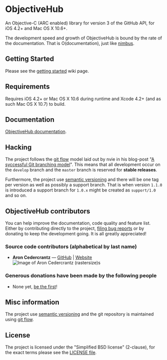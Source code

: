 # ObjectiveHub #
An Objective-C (ARC enabled) library for version 3 of the GitHub API, for iOS 4.2+ and Mac OS X 10.6+.

The development speed and growth of ObjectiveHub is bound by the rate of the documentation. That is O(documentation), just like [nimbus](http://jverkoey.github.com/nimbus/).

## Getting Started ##
Please see the [getting started](https://github.com/rastersize/ObjectiveHub/wiki/Getting-started) wiki page.

## Requirements ##
Requires iOS 4.2+ or Mac OS X 10.6 during runtime and Xcode 4.2+ (and as such Mac OS X 10.7) to build.

## Documentation ##
[ObjectiveHub documentation](http://libobjectivehub.com/documentation).

## Hacking ##
The project follows the [git flow](https://github.com/nvie/gitflow) model laid out by nvie in his blog-post "[A syccessful Git branching model](http://nvie.com/posts/a-successful-git-branching-model/)". This means that all development occur on the `develop` branch and the `master` branch is reserved for **stable releases**.

Furthermore, the project use [semantic versioning](http://semver.org/) and there will be one tag per version as well as possibly a support branch. That is when version `1.1.0` is introduced a support branch for `1.0.x` might be created as `support/1.0` and so on.

## ObjectiveHub contributors ##
You can help improve the documentation, code quality and feature list. Either by contributing directly to the project, [filing bug reports](https://github.com/rastersize/ObjectiveHub/issues) or by donating to keep the development going. It is all greatly appreciated!

### Source code contributors (alphabetical by last name) ###

- **Aron Cedercrantz** &mdash; [GitHub](https://github.com/rastersize) | [Website](https://aron.cedercrantz.com/)<br>
  ![Image of Aron Cedercrantz (rastersize)s](https://secure.gravatar.com/avatar/2f21aac393665a85428eab10c2bdbe79?s=140)

### Generous donations have been made by the following people ###

- None yet, [be the first](#)!

## Misc information ##
The project use [semantic versioning](http://semver.org/) and the git repository is maintained using [git flow](https://github.com/nvie/gitflow).


## License ##
The project is licensed under the "Simplified BSD license" (2-clause), for the exact terms please see the [LICENSE file](https://github.com/rastersize/ObjectiveHub/blob/develop/LICENSE).
